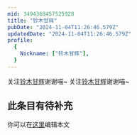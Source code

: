 ```yaml
---
mid: 3494368457525928
title: "铃木甘辉"
pubDate: "2024-11-04T11:26:46.579Z"
updatedDate: "2024-11-04T11:26:46.579Z"
profile:
  {
    Nickname: ["铃木甘辉"],
  }
---
```


关注[铃木甘辉](https://space.bilibili.com/3494368457525928)谢谢喵~ 关注[铃木甘辉](https://space.bilibili.com/3494368457525928)谢谢喵~

## 此条目有待补充
你可以在[这里](https://github.com/Yuhanawa/VTuber.ICU-Content/edit/master/v/铃木甘辉/index.md)编辑本文
